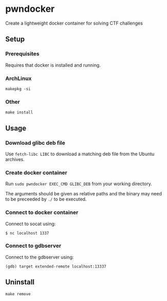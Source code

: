 # pwndocker

Create a lightweight docker container for solving CTF challenges

## Setup

### Prerequisites

Requires that docker is installed and running.

### ArchLinux

```
makepkg -si
```

### Other

```
make install
```

## Usage

### Download glibc deb file

Use `fetch-libc LIBC` to download a matching deb file from the Ubuntu archives.

### Create docker container

Run `sudo pwndocker EXEC_CMD GLIBC_DEB` from your working directory.

The arguments should be given as relative paths and the binary may need to be preceeded by `./` to be executed.

### Connect to docker container

Connect to socat using:

```
$ nc localhost 1337
```

### Connect to gdbserver

Connect to the gdbserver using:
```
(gdb) target extended-remote localhost:13337
```

## Uninstall

```
make remove
```
